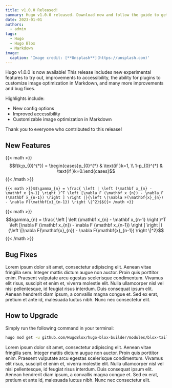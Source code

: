 ```yaml
---
title: v1.0.0 Released!
summary: Hugo v1.0.0 released. Download now and follow the guide to get started in 5 minutes!
date: 2023-01-01
authors:
  - admin
tags:
  - Hugo
  - Hugo Blox
  - Markdown
image:
  caption: 'Image credit: [**Unsplash**](https://unsplash.com)'
---
```


Hugo v1.0.0 is now available! This release includes new experimental features to try out, improvements to accessibility, the ability for plugins to customize image optimization in Markdown, and many more improvements and bug fixes.

Highlights include:

- New config options
- Improved accessibility
- Customizable image optimization in Markdown

Thank you to everyone who contributed to this release!

## New Features

{{< math >}}
$$f(k;p_{0}^{*}) = \begin{cases}p_{0}^{*} & \text{if }k=1, \\
1-p_{0}^{*} & \text{if }k=0.\end{cases}$$
{{< /math >}}

```
{{< math >}}$$\gamma_{n} = \frac{ \left | \left (\mathbf x_{n} - \mathbf x_{n-1} \right )^T \left [\nabla F (\mathbf x_{n}) - \nabla F (\mathbf x_{n-1}) \right ] \right |}{\left \|\nabla F(\mathbf{x}_{n}) - \nabla F(\mathbf{x}_{n-1}) \right \|^2}$${{< /math >}}
```

{{< math >}}$$\gamma_{n} = \frac{ \left | \left (\mathbf x_{n} - \mathbf x_{n-1} \right )^T \left [\nabla F (\mathbf x_{n}) - \nabla F (\mathbf x_{n-1}) \right ] \right |}{\left \|\nabla F(\mathbf{x}_{n}) - \nabla F(\mathbf{x}_{n-1}) \right \|^2}$${{< /math >}}

## Bug Fixes

Lorem ipsum dolor sit amet, consectetur adipiscing elit. Aenean vitae fringilla sem. Integer mattis dictum augue non auctor. Proin quis porttitor enim. Praesent vulputate arcu egestas scelerisque condimentum. Vivamus elit risus, suscipit et enim et, viverra molestie elit. Nulla ullamcorper nisl vel nisi pellentesque, id feugiat risus interdum. Duis consequat ipsum elit. Aenean hendrerit diam ipsum, a convallis magna congue et. Sed ex erat, pretium et ante id, malesuada luctus nibh. Nunc nec consectetur elit.

## How to Upgrade

Simply run the following command in your terminal:

```bash
hugo mod get -u github.com/HugoBlox/hugo-blox-builder/modules/blox-tailwind@main
```

Lorem ipsum dolor sit amet, consectetur adipiscing elit. Aenean vitae fringilla sem. Integer mattis dictum augue non auctor. Proin quis porttitor enim. Praesent vulputate arcu egestas scelerisque condimentum. Vivamus elit risus, suscipit et enim et, viverra molestie elit. Nulla ullamcorper nisl vel nisi pellentesque, id feugiat risus interdum. Duis consequat ipsum elit. Aenean hendrerit diam ipsum, a convallis magna congue et. Sed ex erat, pretium et ante id, malesuada luctus nibh. Nunc nec consectetur elit.

